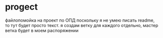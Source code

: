 # progect
файлопомойка на проект по ОПД
поскольку я не умею писать readme, то тут будет просто текст.
я создам ветку для каждого отдельно, мастер ветка будет в моем распоряжении
